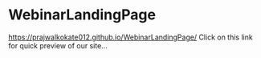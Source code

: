 # WebinarLandingPage

https://prajwalkokate012.github.io/WebinarLandingPage/     Click on this link for quick preview of our site...
